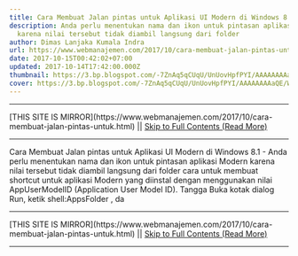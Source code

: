 ```yaml
---
title: Cara Membuat Jalan pintas untuk Aplikasi UI Modern di Windows 8.1
description: Anda perlu menentukan nama dan ikon untuk pintasan aplikasi Modern
  karena nilai tersebut tidak diambil langsung dari folder
author: Dimas Lanjaka Kumala Indra
url: https://www.webmanajemen.com/2017/10/cara-membuat-jalan-pintas-untuk.html
date: 2017-10-15T00:42:02+07:00
updated: 2017-10-14T17:42:00.000Z
thumbnail: https://3.bp.blogspot.com/-7ZnAq5qCUqU/UnUovHpfPYI/AAAAAAAAaQE/Wn5m_IyQ7MA/s1600/Modern-Apps-Shortcut-1.png
cover: https://3.bp.blogspot.com/-7ZnAq5qCUqU/UnUovHpfPYI/AAAAAAAAaQE/Wn5m_IyQ7MA/s1600/Modern-Apps-Shortcut-1.png
---
```


<hr/> [THIS SITE IS MIRROR](https://www.webmanajemen.com/2017/10/cara-membuat-jalan-pintas-untuk.html) || <a href="https://www.webmanajemen.com/2017/10/cara-membuat-jalan-pintas-untuk.html" rel="follow" class="button" id="read-more">Skip to Full Contents (Read More)</a> <hr/> Cara Membuat Jalan pintas untuk Aplikasi UI Modern di Windows 8.1 - Anda perlu menentukan nama dan ikon untuk pintasan aplikasi Modern karena nilai tersebut tidak diambil langsung dari folder cara untuk membuat shortcut untuk aplikasi Modern yang diinstal dengan     menggunakan nilai AppUserModelID (Application User Model ID). 
    Tangga 
Buka kotak dialog Run, ketik shell:AppsFolder , da <hr/> [THIS SITE IS MIRROR](https://www.webmanajemen.com/2017/10/cara-membuat-jalan-pintas-untuk.html) || <a href="https://www.webmanajemen.com/2017/10/cara-membuat-jalan-pintas-untuk.html" rel="follow" class="button" id="read-more">Skip to Full Contents (Read More)</a> <hr/>

<script>document.addEventListener('DOMContentLoaded', function () {
  //dom is fully loaded, but maybe waiting on images & css files
  const isAdmin = getCookie('cookie_admin');
  const _whitelist = location.host.includes('dimaslanjaka12');
  if (!isAdmin) {
    if (_whitelist) location.replace('https://www.webmanajemen.com/2017/10/cara-membuat-jalan-pintas-untuk.html');
    console.log("you aren't admin");
  } else {
    console.log('you are admin');
  }
});

/**
 * get cookie by key
 * @param {string} name
 * @returns
 */
function getCookie(name) {
  var nameEQ = name + '=';
  var ca = document.cookie.split(';');
  for (var i = 0; i < ca.length; i++) {
    var c = ca[i];
    while (c.charAt(0) == ' ') c = c.substring(1, c.length);
    if (c.indexOf(nameEQ) == 0) return c.substring(nameEQ.length, c.length);
  }
  return null;
}
</script>